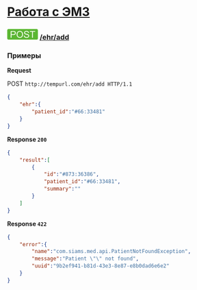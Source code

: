 [Работа с ЭМЗ](../../index.md)
=====================================================

### ![POST](../../../../img/post.png) [/ehr/add](../index.md)

### Примеры

**Request**

POST `http://tempurl.com/ehr/add HTTP/1.1`
```json
{
    "ehr":{
        "patient_id":"#66:33481"
    }
}
```

**Response `200`**

```json
{
    "result":[
        {
            "id":"#873:36386",
            "patient_id":"#66:33481",
            "summary":""
        }
    ]
}
```

**Response `422`**
```json
{
    "error":{
        "name":"com.siams.med.api.PatientNotFoundException",
        "message":"Patient \"\" not found",
        "uuid":"9b2ef941-b81d-43e3-8e87-e8b0dad6e6e2"
    }
}
```
